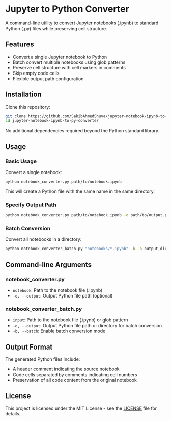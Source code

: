 # Jupyter to Python Converter
A command-line utility to convert Jupyter notebooks (.ipynb) to standard Python (.py) files while preserving cell structure.

## Features
- Convert a single Jupyter notebook to Python
- Batch convert multiple notebooks using glob patterns
- Preserve cell structure with cell markers in comments
- Skip empty code cells
- Flexible output path configuration

## Installation
Clone this repository:
```bash
git clone https://github.com/SakibAhmedShuva/jupyter-notebook-ipynb-to-py-converter.git
cd jupyter-notebook-ipynb-to-py-converter
```
No additional dependencies required beyond the Python standard library.

## Usage
### Basic Usage
Convert a single notebook:
```bash
python notebook_converter.py path/to/notebook.ipynb
```
This will create a Python file with the same name in the same directory.

### Specify Output Path
```bash
python notebook_converter.py path/to/notebook.ipynb -o path/to/output.py
```

### Batch Conversion
Convert all notebooks in a directory:
```bash
python notebook_converter_batch.py "notebooks/*.ipynb" -b -o output_dir
```

## Command-line Arguments
### notebook_converter.py
- `notebook`: Path to the notebook file (.ipynb)
- `-o, --output`: Output Python file path (optional)

### notebook_converter_batch.py
- `input`: Path to the notebook file (.ipynb) or glob pattern
- `-o, --output`: Output Python file path or directory for batch conversion
- `-b, --batch`: Enable batch conversion mode

## Output Format
The generated Python files include:
- A header comment indicating the source notebook
- Code cells separated by comments indicating cell numbers
- Preservation of all code content from the original notebook

## License
This project is licensed under the MIT License - see the [LICENSE](LICENSE) file for details.

